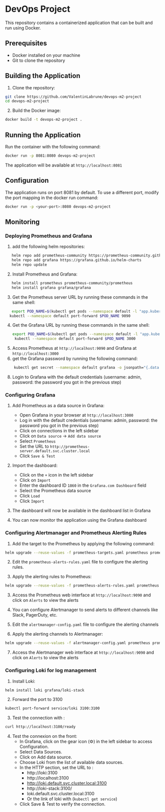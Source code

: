 # DevOps Project

This repository contains a containerized application that can be built and run using Docker.

## Prerequisites

- Docker installed on your machine
- Git to clone the repository

## Building the Application

1. Clone the repository:

```bash
git clone https://github.com/ValentinLabrune/devops-m2-project
cd devops-m2-project
```

2. Build the Docker image:

```bash
docker build -t devops-m2-project .
```

## Running the Application

Run the container with the following command:

```bash
docker run -p 8081:8080 devops-m2-project
```

The application will be available at `http://localhost:8081`

## Configuration

The application runs on port 8081 by default. To use a different port, modify the port mapping in the docker run
command:

```bash
docker run -p <your-port>:8080 devops-m2-project
```

## Monitoring

### Deploying Prometheus and Grafana

1. add the following helm repositories:

```bash
   helm repo add prometheus-community https://prometheus-community.github.io/helm-charts
   helm repo add grafana https://grafana.github.io/helm-charts
   helm repo update
   ```

2. Install Prometheus and Grafana:

```bash
   helm install prometheus prometheus-community/prometheus
   helm install grafana grafana/grafana
   ```

3. Get the Prometheus server URL by running these commands in the same shell:

```bash
   export POD_NAME=$(kubectl get pods --namespace default -l "app.kubernetes.io/name=prometheus,app.kubernetes.io/instance=prometheus" -o jsonpath="{.items[0].metadata.name}")
  kubectl --namespace default port-forward $POD_NAME 9090
   ```

4. Get the Grafana URL by running these commands in the same shell:
    ```bash
   export POD_NAME=$(kubectl get pods --namespace default -l "app.kubernetes.io/name=grafana,app.kubernetes.io/instance=grafana" -o jsonpath="{.items[0].metadata.name}")
     kubectl --namespace default port-forward $POD_NAME 3000
   ```
5. Access Prometheus at `http://localhost:9090` and Grafana at `http://localhost:3000`
6. get the Grafana password by running the following command:

```bash
    kubectl get secret --namespace default grafana -o jsonpath="{.data.admin-password}" | base64 --decode ; echo
 ``` 

8. Login to Grafana with the default credentials (username: admin, password: the password you got in the previous step)

### Configuring Grafana

1. Add Prometheus as a data source in Grafana:
   - Open Grafana in your browser at `http://localhost:3000`
   - Log in with the default credentials (username: admin, password: the password you got in the previous step)
   - Click on connections in the left sidebar
   - Click on `Data source` -> `Add data source`
   - Select `Prometheus`
   - Set the URL to `http://prometheus-server.default.svc.cluster.local`
   - Click `Save & Test`


2. Import the dashboard:
    - Click on the `+` icon in the left sidebar
    - Click on `Import`
    - Enter the dashboard ID `1860` in the `Grafana.com Dashboard` field
    - Select the Prometheus data source
    - Click `Load`
    - Click `Import`


3. The dashboard will now be available in the dashboard list in Grafana

4. You can now monitor the application using the Grafana dashboard

### Configuring Alertmanager and Prometheus Alerting Rules

1. Add the target to the Prometheus by applying the following command:

```bash
helm upgrade --reuse-values -f prometheus-targets.yaml prometheus prometheus-community/prometheus
```
2. Edit the `prometheus-alerts-rules.yaml` file to configure the alerting rules.


3. Apply the alerting rules to Prometheus:

```bash
helm upgrade --reuse-values -f prometheus-alerts-rules.yaml prometheus prometheus-community/prometheus
```

3. Access the Prometheus web interface at `http://localhost:9090` and click on `Alerts` to view the alerts

4. You can configure Alertmanager to send alerts to different channels like Slack, PagerDuty, etc.
5. Edit the `alertmanager-config.yaml` file to configure the alerting channels
6. Apply the alerting channels to Alertmanager:

```bash
helm upgrade --reuse-values -f alertmanager-config.yaml prometheus prometheus-community/prometheus
```

7. Access the Alertmanager web interface at `http://localhost:9090` and click on `Alerts` to view the alerts



### Configuring Loki for log management

1. Install Loki:
```bash
helm install loki grafana/loki-stack
```

2. Forward the port to 3100
```bash
kubectl port-forward service/loki 3100:3100
```

3. Test the connection with : 
```bash
curl http://localhost:3100/ready
```

4. Test the connexion on the front:
   - In Grafana, click on the gear icon (⚙️) in the left sidebar to access Configuration.
   - Select Data Sources.
   - Click on Add data source.
   - Choose Loki from the list of available data sources.
   - In the HTTP section, set the URL to : 
      - http://loki:3100  
      - http://localhost:3100  
      - http://loki.default.svc.cluster.local:3100 
      - http://loki-stack:3100/
      - loki.default.svc.cluster.local:3100
      - Or the link of loki with (`kubectl get service`)
   - Click Save & Test to verify the connection.